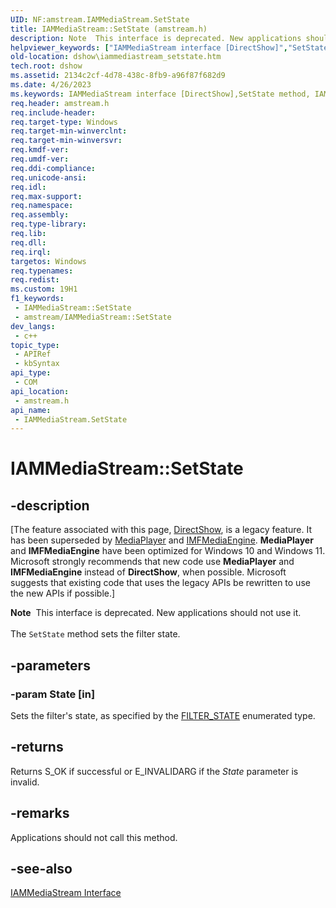 ```yaml
---
UID: NF:amstream.IAMMediaStream.SetState
title: IAMMediaStream::SetState (amstream.h)
description: Note  This interface is deprecated. New applications should not use it. The SetState method sets the filter state.
helpviewer_keywords: ["IAMMediaStream interface [DirectShow]","SetState method","IAMMediaStream.SetState","IAMMediaStream::SetState","IAMMediaStreamSetState","SetState","SetState method [DirectShow]","SetState method [DirectShow]","IAMMediaStream interface","amstream/IAMMediaStream::SetState","dshow.iammediastream_setstate"]
old-location: dshow\iammediastream_setstate.htm
tech.root: dshow
ms.assetid: 2134c2cf-4d78-438c-8fb9-a96f87f682d9
ms.date: 4/26/2023
ms.keywords: IAMMediaStream interface [DirectShow],SetState method, IAMMediaStream.SetState, IAMMediaStream::SetState, IAMMediaStreamSetState, SetState, SetState method [DirectShow], SetState method [DirectShow],IAMMediaStream interface, amstream/IAMMediaStream::SetState, dshow.iammediastream_setstate
req.header: amstream.h
req.include-header: 
req.target-type: Windows
req.target-min-winverclnt: 
req.target-min-winversvr: 
req.kmdf-ver: 
req.umdf-ver: 
req.ddi-compliance: 
req.unicode-ansi: 
req.idl: 
req.max-support: 
req.namespace: 
req.assembly: 
req.type-library: 
req.lib: 
req.dll: 
req.irql: 
targetos: Windows
req.typenames: 
req.redist: 
ms.custom: 19H1
f1_keywords:
 - IAMMediaStream::SetState
 - amstream/IAMMediaStream::SetState
dev_langs:
 - c++
topic_type:
 - APIRef
 - kbSyntax
api_type:
 - COM
api_location:
 - amstream.h
api_name:
 - IAMMediaStream.SetState
---
```


# IAMMediaStream::SetState


## -description

\[The feature associated with this page, [DirectShow](/windows/win32/directshow/directshow), is a legacy feature. It has been superseded by [MediaPlayer](/uwp/api/Windows.Media.Playback.MediaPlayer) and [IMFMediaEngine](/windows/win32/api/mfmediaengine/nn-mfmediaengine-imfmediaengine). **MediaPlayer** and **IMFMediaEngine** have been optimized for Windows 10 and Windows 11. Microsoft strongly recommends that new code use **MediaPlayer** and **IMFMediaEngine** instead of **DirectShow**, when possible. Microsoft suggests that existing code that uses the legacy APIs be rewritten to use the new APIs if possible.\]

<div class="alert"><b>Note</b>  This interface is deprecated. New applications should not use it.</div>
<div> </div>
The <code>SetState</code> method sets the filter state.

## -parameters

### -param State [in]

Sets the filter's state, as specified by the <a href="/windows/win32/api/strmif/ne-strmif-filter_state">FILTER_STATE</a> enumerated type.

## -returns

Returns S_OK if successful or E_INVALIDARG if the <i>State</i> parameter is invalid.

## -remarks

Applications should not call this method.

## -see-also

<a href="/windows/desktop/api/amstream/nn-amstream-iammediastream">IAMMediaStream Interface</a>
